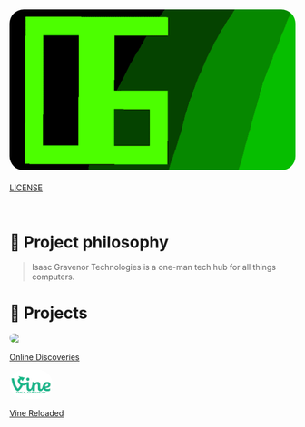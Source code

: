 ![Isaac Gravenor Technologies](thumbnail.png)
---
[LICENSE](LICENSE)

</div>

<br />

# 🧐 Project philosophy
<style>
    img {
        display: inline-block;
        border-radius: 25px;
    }
</style>

> Isaac Gravenor Technologies is a one-man tech hub for all things computers.
# 📒 Projects
<a href="https://onlinediscoveries.net/"><img src="https://onlinediscoveries.net/Assets/Icon.png" width="10%">
<p>Online Discoveries</a></p>
<a href="https://onlinediscoveries.net/"><img src="vinereloaded.png" width="15%">
<p>Vine Reloaded</a></p>
